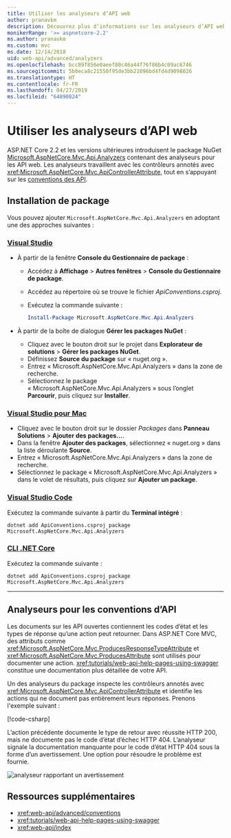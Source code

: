 ```yaml
---
title: Utiliser les analyseurs d’API web
author: pranavkm
description: Découvrez plus d’informations sur les analyseurs d’API web dans Microsoft.AspNetCore.Mvc.Api.Analyzers.
monikerRange: '>= aspnetcore-2.2'
ms.author: pranavkm
ms.custom: mvc
ms.date: 12/14/2018
uid: web-api/advanced/analyzers
ms.openlocfilehash: bcc89f856e0aeef80c46a44f76f86b4c09ac6746
ms.sourcegitcommit: 5b0eca8c21550f95de3bb21096bd4fd4d9098026
ms.translationtype: HT
ms.contentlocale: fr-FR
ms.lasthandoff: 04/27/2019
ms.locfileid: "64890824"
---
```

# <a name="use-web-api-analyzers"></a>Utiliser les analyseurs d’API web

ASP.NET Core 2.2 et les versions ultérieures introduisent le package NuGet [Microsoft.AspNetCore.Mvc.Api.Analyzers](https://www.nuget.org/packages/Microsoft.AspNetCore.Mvc.Api.Analyzers) contenant des analyseurs pour les API web. Les analyseurs travaillent avec les contrôleurs annotés avec <xref:Microsoft.AspNetCore.Mvc.ApiControllerAttribute>, tout en s’appuyant sur les [conventions des API](xref:web-api/advanced/conventions).

## <a name="package-installation"></a>Installation de package

Vous pouvez ajouter `Microsoft.AspNetCore.Mvc.Api.Analyzers` en adoptant une des approches suivantes :

### <a name="visual-studiotabvisual-studio"></a>[Visual Studio](#tab/visual-studio)

* À partir de la fenêtre **Console du Gestionnaire de package** :
  * Accédez à **Affichage** > **Autres fenêtres** > **Console du Gestionnaire de package**.
  * Accédez au répertoire où se trouve le fichier *ApiConventions.csproj*.
  * Exécutez la commande suivante :

    ```powershell
    Install-Package Microsoft.AspNetCore.Mvc.Api.Analyzers
    ```

* À partir de la boîte de dialogue **Gérer les packages NuGet** :
  * Cliquez avec le bouton droit sur le projet dans **Explorateur de solutions** > **Gérer les packages NuGet**.
  * Définissez **Source du package** sur « nuget.org ».
  * Entrez « Microsoft.AspNetCore.Mvc.Api.Analyzers » dans la zone de recherche.
  * Sélectionnez le package « Microsoft.AspNetCore.Mvc.Api.Analyzers » sous l’onglet **Parcourir**, puis cliquez sur **Installer**.

### <a name="visual-studio-for-mactabvisual-studio-mac"></a>[Visual Studio pour Mac](#tab/visual-studio-mac)

* Cliquez avec le bouton droit sur le dossier *Packages* dans **Panneau Solutions** > **Ajouter des packages...**.
* Dans la fenêtre **Ajouter des packages**, sélectionnez « nuget.org » dans la liste déroulante **Source**.
* Entrez « Microsoft.AspNetCore.Mvc.Api.Analyzers » dans la zone de recherche.
* Sélectionnez le package « Microsoft.AspNetCore.Mvc.Api.Analyzers » dans le volet de résultats, puis cliquez sur **Ajouter un package**.

### <a name="visual-studio-codetabvisual-studio-code"></a>[Visual Studio Code](#tab/visual-studio-code)

Exécutez la commande suivante à partir du **Terminal intégré** :

```console
dotnet add ApiConventions.csproj package Microsoft.AspNetCore.Mvc.Api.Analyzers
```

### <a name="net-core-clitabnetcore-cli"></a>[CLI .NET Core](#tab/netcore-cli)

Exécutez la commande suivante :

```console
dotnet add ApiConventions.csproj package Microsoft.AspNetCore.Mvc.Api.Analyzers
```

---

## <a name="analyzers-for-api-conventions"></a>Analyseurs pour les conventions d’API

Les documents sur les API ouvertes contiennent les codes d’état et les types de réponse qu’une action peut retourner. Dans ASP.NET Core MVC, des attributs comme <xref:Microsoft.AspNetCore.Mvc.ProducesResponseTypeAttribute> et <xref:Microsoft.AspNetCore.Mvc.ProducesAttribute> sont utilisés pour documenter une action. <xref:tutorials/web-api-help-pages-using-swagger> constitue une documentation plus détaillée de votre API.

Un des analyseurs du package inspecte les contrôleurs annotés avec <xref:Microsoft.AspNetCore.Mvc.ApiControllerAttribute> et identifie les actions qui ne document pas entièrement leurs réponses. Prenons l'exemple suivant :

[!code-csharp[](conventions/sample/Controllers/ContactsController.cs?name=missing404docs&highlight=9)]

L’action précédente documente le type de retour avec réussite HTTP 200, mais ne documente pas le code d’état d’échec HTTP 404. L’analyseur signale la documentation manquante pour le code d’état HTTP 404 sous la forme d’un avertissement. Une option pour résoudre le problème est fournie.

![analyseur rapportant un avertissement](conventions/_static/Analyzer.gif)

## <a name="additional-resources"></a>Ressources supplémentaires

* <xref:web-api/advanced/conventions>
* <xref:tutorials/web-api-help-pages-using-swagger>
* <xref:web-api/index>
